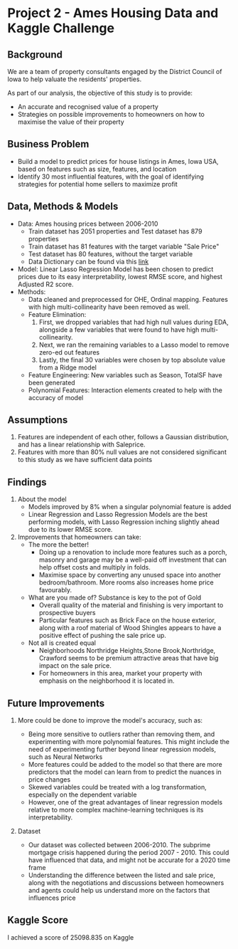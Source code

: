 # Project 2 - Ames Housing Data and Kaggle Challenge

## Background

We are a team of property consultants engaged by the District Council of Iowa to help valuate the residents' properties.

As part of our analysis, the objective of this study is to provide:

* An accurate and recognised value of a property
* Strategies on possible improvements to homeowners on how to maximise the value of their property

## Business Problem

* Build a model to predict prices for house listings in Ames, Iowa USA, based on features such as size, features, and location
* Identify 30 most influential features, with the goal of identifying strategies for potential home sellers to maximize profit

## Data, Methods & Models

* Data: Ames housing prices between 2006-2010
    - Train dataset has 2051 properties and Test dataset has 879 properties
    - Train dataset has 81 features with the target variable "Sale Price"
    - Test dataset has 80 features, without the target variable
    - Data Dictionary can be found via this [link](http://jse.amstat.org/v19n3/decock/DataDocumentation.txt)
* Model: Linear Lasso Regression Model has been chosen to predict prices due to its easy interpretability, lowest RMSE score, and highest Adjusted R2 score.
* Methods:
    - Data cleaned and preprocessed for OHE, Ordinal mapping. Features with high multi-collinearity have been removed as well.
    - Feature Elimination: 
        1. First, we dropped variables that had high null values during EDA, alongside a few variables that were found to have high multi-collinearity.
        2. Next, we ran the remaining variables to a Lasso model to remove zero-ed out features
        3. Lastly, the final 30 variables were chosen by top absolute value from a Ridge model
    - Feature Engineering: New variables such as Season, TotalSF have been generated
    - Polynomial Features: Interaction elements created to help with the accuracy of model
    
## Assumptions 

1. Features are independent of each other, follows a Gaussian distribution, and has a linear relationship with Saleprice.
2. Features with more than 80% null values are not considered significant to this study as we have sufficient data points

## Findings
1. About the model
    * Models improved by 8% when a singular polynomial feature is added
    * Linear Regression and Lasso Regression Models are the best performing models, with Lasso Regression inching slightly ahead due to its lower RMSE score.
2. Improvements that homeowners can take:
    * The more the better!
        - Doing up a renovation to include more features such as a porch, masonry and garage may be a well-paid off investment that can help offset costs and multiply in folds.  
        - Maximise space by converting any unused space into another bedroom/bathroom. More rooms also increases home price favourably.
    * What are you made of? Substance is key to the pot of Gold
        - Overall quality of the material and finishing is very important to prospective buyers
        - Particular features such as Brick Face on the house exterior, along with a roof material of Wood Shingles appears to have a positive effect of pushing the sale price up.
    * Not all is created equal
        - Neighborhoods Northridge Heights,Stone Brook,Northridge, Crawford seems to be premium attractive areas that have big impact on the sale price. 
        - For homeowners in this area, market your property with emphasis on the neighborhood it is located in.
        
## Future Improvements
1. More could be done to improve the model's accuracy, such as:
    * Being more sensitive to outliers rather than removing them, and experimenting with more polynomial features. This might include the need of experimenting further beyond linear regression models, such as Neural Networks
    * More features could be added to the model so that there are more predictors that the model can learn from to predict the nuances in price changes
    * Skewed variables could be treated with a log transformation, especially on the dependent variable
    * However, one of the great advantages of linear regression models relative to more complex machine-learning techniques is its interpretability. 
    
2. Dataset
    * Our dataset was collected between 2006-2010. The subprime mortgage crisis happened during the period 2007 - 2010. This could have influenced that data, and might not be accurate for a 2020 time frame
    * Understanding the difference between the listed and sale price, along with the negotiations and discussions between homeowners and agents could help us understand more on the factors that influences price

## Kaggle Score
I achieved a score of 25098.835 on Kaggle
